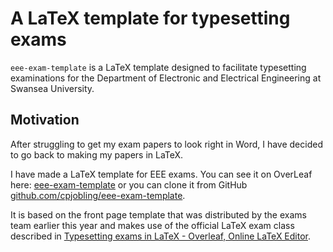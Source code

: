 # A LaTeX template for typesetting exams 

`eee-exam-template` is a LaTeX template designed to facilitate typesetting
examinations for the Department of Electronic and Electrical Engineering
at Swansea University.

## Motivation

After struggling to get my exam papers to look right in Word, I have decided to go back to making my papers in LaTeX.

I have made a LaTeX template for EEE exams. You can see it on OverLeaf here: 
[eee-exam-template](https://www.overleaf.com/read/tcgntgbgqrmaab) 
or you can clone it from GitHub [github.com/cpjobling/eee-exam-template](https://github.com/cpjobling/eee-exam-template).

It is based on the front page template that was distributed by the exams team earlier this year and makes use of the official LaTeX exam class
described in [Typesetting exams in LaTeX - Overleaf, Online LaTeX Editor](https://www.overleaf.com/learn/latex/Typesetting_exams_in_LaTeX).

